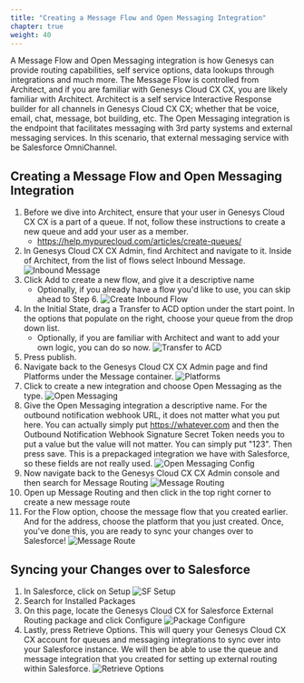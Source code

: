 ```yaml
---
title: "Creating a Message Flow and Open Messaging Integration"
chapter: true
weight: 40
---
```


A Message Flow and Open Messaging integration is how Genesys can provide routing capabilities, self service options, data lookups through integrations and much more. The Message Flow is controlled from Architect, and if you are familiar with Genesys Cloud CX CX, you are likely familiar with Architect. Architect is a self service Interactive Response builder for all channels in Genesys Cloud CX CX; whether that be voice, email, chat, message, bot building, etc. The Open Messaging integration is the endpoint that facilitates messaging with 3rd party systems and external messaging services. In this scenario, that external messaging service with be Salesforce OmniChannel.

## Creating a Message Flow and Open Messaging Integration
1. Before we dive into Architect, ensure that your user in Genesys Cloud CX CX is a part of a queue. If not, follow these instructions to create a new queue and add your user as a member.
    - https://help.mypurecloud.com/articles/create-queues/
2. In Genesys Cloud CX CX Admin, find Architect and navigate to it. Inside of Architect, from the list of flows select Inbound Message.
![Inbound Message](/images/inboundMessage.jpg)
3. Click Add to create a new flow, and give it a descriptive name
    - Optionally, if you already have a flow you'd like to use, you can skip ahead to Step 6.
    ![Create Inbound Flow](/images/createInboundFlow.jpg)
4. In the Initial State, drag a Transfer to ACD option under the start point. In the options that populate on the right, choose your queue from the drop down list.
    - Optionally, if you are familiar with Architect and want to add your own logic, you can do so now.
    ![Transfer to ACD](/images/transferToACD.jpg)
5. Press publish.
6. Navigate back to the Genesys Cloud CX CX Admin page and find Platforms under the Message container.
![Platforms](/images/platforms.jpg)
7. Click to create a new integration and choose Open Messaging as the type.
![Open Messaging](/images/openMessaging.jpg)
8. Give the Open Messaging integration a descriptive name. For the outbound notification webhook URL, it does not matter what you put here. You can actually simply put https://whatever.com and then the Outbound Notification Webhook Signature Secret Token needs you to put a value but the value will not matter. You can simply put "123". Then press save. This is a prepackaged integration we have with Salesforce, so these fields are not really used.
![Open Messaging Config](/images/openMessagingConfig.jpg)
9. Now navigate back to the Genesys Cloud CX CX Admin console and then search for Message Routing
![Message Routing](/images/messageRouting.jpg)
10. Open up Message Routing and then click in the top right corner to create a new message route
11. For the Flow option, choose the message flow that you created earlier. And for the address, choose the platform that you just created. Once, you've done this, you are ready to sync your changes over to Salesforce!
![Message Route](/images/messageRoute.jpg)


## Syncing your Changes over to Salesforce
1. In Salesforce, click on Setup
![SF Setup](/images/SFSetup.jpg)
2. Search for Installed Packages
3. On this page, locate the Genesys Cloud CX for Salesforce External Routing package and click Configure
![Package Configure](/images/packageConfigure.jpg)
4. Lastly, press Retrieve Options. This will query your Genesys Cloud CX CX account for queues and messaging integrations to sync over into your Salesforce instance. We will then be able to use the queue and message integration that you created for setting up external routing within Salesforce.
![Retrieve Options](/images/retrieveOptions.jpg)

